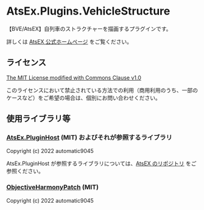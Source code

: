 # AtsEx.Plugins.VehicleStructure
【BVE/AtsEX】自列車のストラクチャーを描画するプラグインです。

詳しくは [AtsEX 公式ホームページ](https://automatic9045.github.io/AtsEX.Docs.Plugins/vehicle-structure/) をご覧ください。

## ライセンス

[The MIT License modified with Commons Clause v1.0](LICENSE.txt)

このライセンスにおいて禁止されている方法での利用（商用利用のうち、一部のケースなど）をご希望の場合は、個別にお問い合わせください。

## 使用ライブラリ等
### [AtsEx.PluginHost](https://github.com/automatic9045/AtsEX) (MIT) およびそれが参照するライブラリ
Copyright (c) 2022 automatic9045

AtsEx.PluginHost が参照するライブラリについては、[AtsEX のリポジトリ](https://github.com/automatic9045/AtsEX) をご参照ください。

### [ObjectiveHarmonyPatch](https://github.com/automatic9045/AtsEX) (MIT)
Copyright (c) 2022 automatic9045